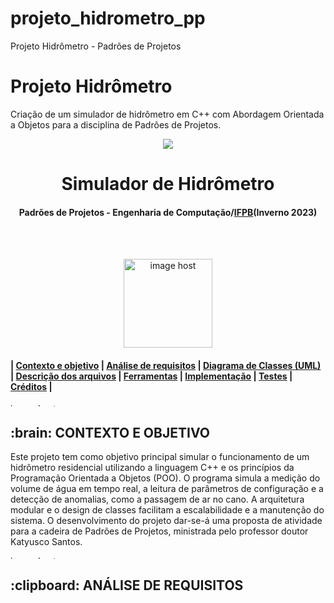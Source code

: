 # projeto_hidrometro_pp
Projeto Hidrômetro - Padrões de Projetos


# Projeto Hidrômetro
Criação de um simulador de hidrômetro em C++ com Abordagem Orientada a Objetos para a disciplina de Padrões de Projetos.

<p align="center"> 
<a href="" target="_blank"><img src="https://media.istockphoto.com/id/175991302/pt/foto/contador-de-%C3%A1gua-em-conjunto-com-o-n%C3%B3-da-liga%C3%A7%C3%A3o.jpg?s=612x612&w=0&k=20&c=gUF9V2OKBHRQhEMO_Qe908P71uDpUv_HI1bvBAMfM-E="/></a>
</p>
<h1 align="center"> Simulador de Hidrômetro </h1>
<h4 align="center"> Padrões de Projetos - Engenharia de Computação/<a href="https://www.ifpb.edu.br/">IFPB</a>(Inverno 2023) </h4>

<br>
</br>
<p align="center"> 
<a href="https://image.jimcdn.com/app/cms/image/transf/dimension=970x10000:format=gif/path/sa16dc2497d80e05e/image/icd162bb94ffa0064/version/1551588419/image.gif" target="_blank"><img src="https://image.jimcdn.com/app/cms/image/transf/dimension=970x10000:format=gif/path/sa16dc2497d80e05e/image/icd162bb94ffa0064/version/1551588419/image.gif" alt="image host" height="142px"/></a>
</p>

<h4> | <a href="#contexto">Contexto e objetivo</a> | <a href="#requisitos">Análise de requisitos</a> | <a href="#uml">Diagrama de Classes (UML)</a> | <a href="#arquivos">Descrição dos arquivos</a> | <a href="#ferramentas">Ferramentas</a> | <a href="#implementacao">Implementação</a> | <a href="#testes">Testes</a> | <a href="#creditos">Créditos</a> |</h4>

<a href="https://imgbox.com/3tZuCnVg" target="_blank"><img src="https://images2.imgbox.com/42/88/3tZuCnVg_o.png" alt="image host" height="5px" width="900px"/></a>

<h2 id="contexto"> :brain: CONTEXTO E OBJETIVO</h2>

<p>Este projeto tem como objetivo principal simular o funcionamento de um hidrômetro residencial utilizando a linguagem C++ e os princípios da Programação Orientada a Objetos (POO). O programa simula a medição do volume de água em tempo real, a leitura de parâmetros de configuração e a detecção de anomalias, como a passagem de ar no cano. A arquitetura modular e o design de classes facilitam a escalabilidade e a manutenção do sistema. O desenvolvimento do projeto dar-se-á uma proposta de atividade para a cadeira de Padrões de Projetos, ministrada pelo professor doutor Katyusco Santos.</p>

<a href="https://imgbox.com/3tZuCnVg" target="_blank"><img src="https://images2.imgbox.com/42/88/3tZuCnVg_o.png" alt="image host" height="5px" width="900px"/></a>

<h2 id="requisitos"> :clipboard: ANÁLISE DE REQUISITOS</h2>
